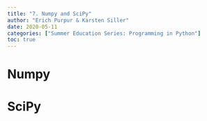 ```yaml
---
title: "7. Numpy and SciPy"
author: "Erich Purpur & Karsten Siller"
date: 2020-05-11
categories: ["Summer Education Series: Programming in Python"]
toc: true
---
```


# Numpy

# SciPy